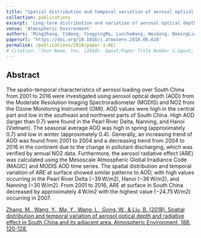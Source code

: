 ```yaml
---
title: "Spatial distribution and temporal variation of aerosol optical depth and radiative effect in South China and its adjacent area"
collection: publications
excerpt: 'Long-term distribution and variation of aerosol optical depth and radiative effect in south China area.'
venue: 'Atmospheric Environment'
authors: 'MingZhang, YiWang, YingyingMa, LuncheWang, WeiGong, BomingLiu'
paperurl: 'https://doi.org/10.1016/j.atmosenv.2018.06.028'
permalink: /publications/2018/paper-1-AE/
# citation: 'Your Name, You. (2010). &quot;Paper Title Number 2.&quot; <i>Journal 1</i>. 1(2).'
---
```


## Abstract

The spatio-temporal characteristics of aerosol loading over South China from 2001 to 2016 were investigated using aerosol optical depth (AOD) from the Moderate Resolution Imaging Spectroradiometer (MODIS) and NO2 from the Ozone Monitoring Instrument (OMI). AOD values were high in the central part and low in the southeast and northwest parts of South China. High AOD (larger than 0.7) were found in the Pearl River Delta, Nanning, and Hanoi (Vietnam). The seasonal average AOD was high in spring (approximately 0.7) and low in winter (approximately 0.4). Generally, an increasing trend of AOD was found from 2001 to 2004 and a decreasing trend from 2004 to 2016 in the continent due to the change in pollutant discharging, which was verified by annual NO2 data. Furthermore, the aerosol radiative effect (ARE) was calculated using the Mesoscale Atmospheric Global Irradiance Code (MAGIC) and MODIS AOD time series. The spatial distribution and temporal variation of ARE at surface showed similar patterns to AOD, with high values occurring in the Pearl River Delta (−39 W/m2), Hanoi (−36 W/m2), and Nanning (−30 W/m2). From 2001 to 2016, ARE at surface in South China decreased by approximately 4 W/m2 with the highest value (−24.75 W/m2) occurring in 2007.

[Zhang, M., Wang, Y., Ma, Y., Wang, L., Gong, W., & Liu, B. (2018). Spatial distribution and temporal variation of aerosol optical depth and radiative effect in South China and its adjacent area. Atmospheric Environment, 188, 120-128.](https://doi.org/10.1016/j.atmosenv.2018.06.028)
